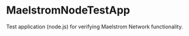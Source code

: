 MaelstromNodeTestApp
====================

Test application (node.js) for verifying Maelstrom Network functionality.